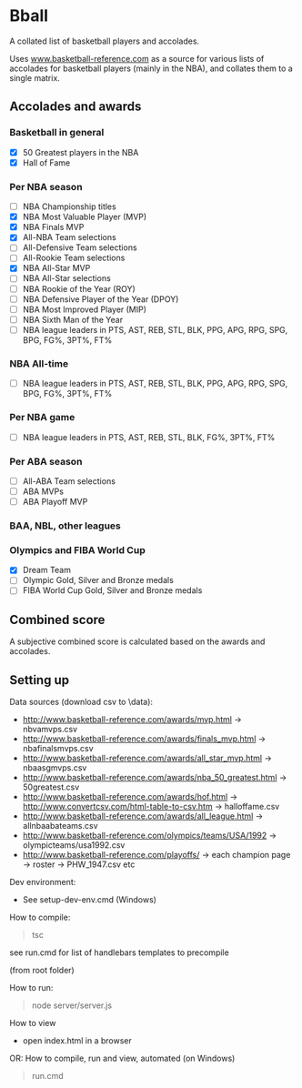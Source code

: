 # Bball

A collated list of basketball players and accolades.

Uses www.basketball-reference.com as a source 
for various lists of accolades for basketball players (mainly in the NBA),
and collates them to a single matrix.

## Accolades and awards
### Basketball in general
- [x] 50 Greatest players in the NBA
- [x] Hall of Fame

### Per NBA season
- [ ] NBA Championship titles
- [x] NBA Most Valuable Player (MVP)
- [x] NBA Finals MVP
- [x] All-NBA Team selections
- [ ] All-Defensive Team selections
- [ ] All-Rookie Team selections
- [x] NBA All-Star MVP
- [ ] NBA All-Star selections
- [ ] NBA Rookie of the Year (ROY)
- [ ] NBA Defensive Player of the Year (DPOY)
- [ ] NBA Most Improved Player (MIP)
- [ ] NBA Sixth Man of the Year
- [ ] NBA league leaders in PTS, AST, REB, STL, BLK, PPG, APG, RPG, SPG, BPG, FG%, 3PT%, FT%

### NBA All-time
- [ ] NBA league leaders in PTS, AST, REB, STL, BLK, PPG, APG, RPG, SPG, BPG, FG%, 3PT%, FT%

### Per NBA game
- [ ] NBA league leaders in PTS, AST, REB, STL, BLK, FG%, 3PT%, FT%

### Per ABA season
- [ ] All-ABA Team selections
- [ ] ABA MVPs
- [ ] ABA Playoff MVP

### BAA, NBL, other leagues

### Olympics and FIBA World Cup
- [x] Dream Team
- [ ] Olympic Gold, Silver and Bronze medals
- [ ] FIBA World Cup Gold, Silver and Bronze medals

## Combined score

A subjective combined score is calculated based on the awards and accolades.

## Setting up

Data sources (download csv to \data\):
- http://www.basketball-reference.com/awards/mvp.html -> nbvamvps.csv
- http://www.basketball-reference.com/awards/finals_mvp.html -> nbafinalsmvps.csv
- http://www.basketball-reference.com/awards/all_star_mvp.html -> nbaasgmvps.csv
- http://www.basketball-reference.com/awards/nba_50_greatest.html -> 50greatest.csv
- http://www.basketball-reference.com/awards/hof.html -> http://www.convertcsv.com/html-table-to-csv.htm -> halloffame.csv
- http://www.basketball-reference.com/awards/all_league.html -> allnbaabateams.csv
- http://www.basketball-reference.com/olympics/teams/USA/1992 -> olympicteams/usa1992.csv
- http://www.basketball-reference.com/playoffs/ -> each champion page -> roster -> PHW_1947.csv etc

Dev environment:
- See setup-dev-env.cmd (Windows)

How to compile:
> tsc

see run.cmd for list of handlebars templates to precompile

(from root folder)

How to run:
> node server/server.js

How to view
- open index.html in a browser

OR: How to compile, run and view, automated (on Windows)
> run.cmd
